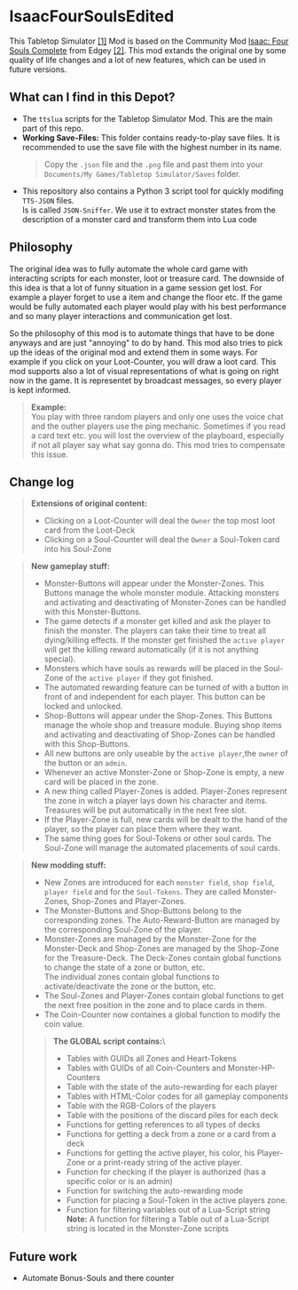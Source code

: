 # IsaacFourSoulsEdited
This Tabletop Simulator [[1]](https://store.steampowered.com/app/286160/Tabletop_Simulator/) Mod is based on the Community Mod [Isaac: Four Souls Complete](https://steamcommunity.com/sharedfiles/filedetails/?id=2526757138&searchtext=issac+four+souls+full) from Edgey [[2]](https://steamcommunity.com/id/l-l34l27_4774CK). This mod extands the original one by some quality of life changes and a lot of new features, which can be used in future versions.

## What can I find in this Depot?
- The `ttslua` scripts for the Tabletop Simulator Mod. This are the main part of this repo.
- **Working Save-Files:** This folder contains ready-to-play save files. It is recommended to use the save file with the highest number in its name.
  > Copy the `.json` file and the `.png` file and past them into your `Documents/My Games/Tabletop Simulator/Saves` folder.
- This repository also contains a Python 3 script tool for quickly modifing `TTS-JSON` files.\
  Is is called `JSON-Sniffer`. We use it to extract monster states from the description of a monster card and transform them into Lua code


## Philosophy
The original idea was to fully automate the whole card game with interacting scripts for each monster, loot or treasure card. The downside of this idea is that a lot of funny situation in a game session get lost. For example a player forget to use a item and change the floor etc. If the game would be fully automated each player would play with his best performance and so many player interactions and communication get lost.

So the philosophy of this mod is to automate things that have to be done anyways and are just "annoying" to do by hand. This mod also tries to pick up the ideas of the original mod and extend them in some ways. For example if you click on your Loot-Counter, you will draw a loot card. This mod supports also a lot of visual representations of what is going on right now in the game. It is representet by broadcast messages, so every player is kept informed.
> **Example:**\
You play with three random players and only one uses the voice chat and the outher players use the ping mechanic. Sometimes if you read a card text etc. you will lost the overview of the playboard, especially if not all player say what say gonna do. This mod tries to compensate this issue.

## Change log
> **Extensions of original content:**
> - Clicking on a Loot-Counter will deal the `Owner` the top most loot card from the Loot-Deck
> - Clicking on a Soul-Counter will deal the `Owner` a Soul-Token card into his Soul-Zone

> **New gameplay stuff:**
> - Monster-Buttons will appear under the Monster-Zones. This Buttons manage the whole monster module. Attacking monsters and activating and deactivating of Monster-Zones can be handled with this Monster-Buttons.
> - The game detects if a monster get killed and ask the player to finish the monster. The players can take their time to treat all dying/killing effects. If the monster get finished the `active player` will get the killing reward automatically (if it is not anything special).
> - Monsters which have souls as rewards will be placed in the Soul-Zone of the `active player` if they got finished.
> - The automated rewarding feature can be turned of with a button in front of and independent for each player. This button can be locked and unlocked.
> - Shop-Buttons will appear under the Shop-Zones. This Buttons manage the whole shop and treasure module. Buying shop items and activating and deactivating of Shop-Zones can be handled with this Shop-Buttons.
> - All new buttons are only useable by the `active player`,the `owner` of the button or an `admin`.
> - Whenever an active Monster-Zone or Shop-Zone is empty, a new card will be placed in the zone.
> - A new thing called Player-Zones is added. Player-Zones represent the zone in witch a player lays down his character and items. Treasures will be put automatically in the next free slot.
> - If the Player-Zone is full, new cards will be dealt to the hand of the player, so the player can place them where they want.
> - The same thing goes for Soul-Tokens or other soul cards. The Soul-Zone will manage the automated placements of soul cards.

> **New modding stuff:**
> - New Zones are introduced for each `monster field`, `shop field`, `player field` and for the `Soul-Tokens`. They are called Monster-Zones, Shop-Zones and Player-Zones. 
> - The Monster-Buttons and Shop-Buttons belong to the corresponding zones. The Auto-Reward-Button are managed by the corresponding Soul-Zone of the player.
> - Monster-Zones are managed by the Monster-Zone for the Monster-Deck and Shop-Zones are managed by the Shop-Zone for the Treasure-Deck. The Deck-Zones contain global functions to change the state of a zone or button, etc.\
>  The individual zones contain global functions to activate/deactivate the zone or the button, etc.
> - The Soul-Zones and Player-Zones contain global functions to get the next free position in the zone and to place cards in them.
> - The Coin-Counter now containes a global function to modify the coin value.
> 
> >**The GLOBAL script contains:**\
> > - Tables with GUIDs all Zones and Heart-Tokens
> > - Tables with GUIDs of all Coin-Counters and Monster-HP-Counters
> > - Table with the state of the auto-rewarding for each player
> > - Tables with HTML-Color codes for all gameplay components 
> > - Table with the RGB-Colors of the players
> > - Table with the positions of the discard piles for each deck
> > - Functions for getting references to all types of decks
> > - Functions for getting a deck from a zone or a card from a deck
> > - Functions for getting the active player, his color, his Player-Zone or a print-ready string of the active player.
> > - Function for checking if the player is authorized (has a specific color or is an admin)
> > - Function for switching the auto-rewarding mode
> > - Function for placing a Soul-Token in the active players zone.
> > - Function for filtering variables out of a Lua-Script string
> > **Note:** A function for filtering a Table out of a Lua-Script string is located in the Monster-Zone scripts

## Future work
- Automate Bonus-Souls and there counter